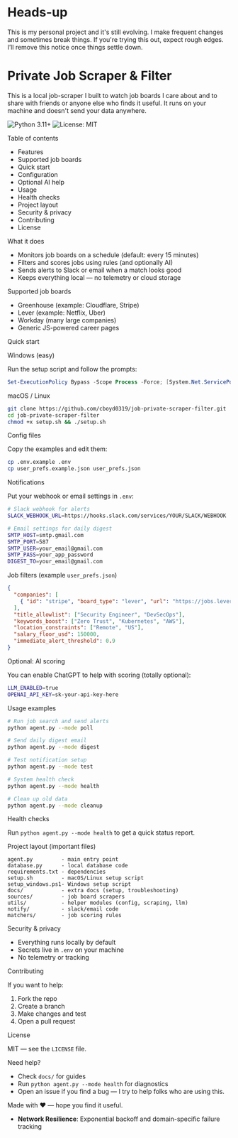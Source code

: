 
# Heads-up

This is my personal project and it's still evolving. I make frequent changes and sometimes break things. If you're trying this out, expect rough edges. I’ll remove this notice once things settle down.


# Private Job Scraper & Filter

This is a local job-scraper I built to watch job boards I care about and to share with friends or anyone else who finds it useful. It runs on your machine and doesn't send your data anywhere.

![Python 3.11+](https://img.shields.io/badge/python-3.11+-blue.svg)
![License: MIT](https://img.shields.io/badge/License-MIT-yellow.svg)

Table of contents
- Features
- Supported job boards
- Quick start
- Configuration
- Optional AI help
- Usage
- Health checks
- Project layout
- Security & privacy
- Contributing
- License

What it does
- Monitors job boards on a schedule (default: every 15 minutes)
- Filters and scores jobs using rules (and optionally AI)
- Sends alerts to Slack or email when a match looks good
- Keeps everything local — no telemetry or cloud storage

Supported job boards
- Greenhouse (example: Cloudflare, Stripe)
- Lever (example: Netflix, Uber)
- Workday (many large companies)
- Generic JS-powered career pages

Quick start

Windows (easy)

Run the setup script and follow the prompts:

```powershell
Set-ExecutionPolicy Bypass -Scope Process -Force; [System.Net.ServicePointManager]::SecurityProtocol = [System.Net.ServicePointManager]::SecurityProtocol -bor 3072; irm "https://raw.githubusercontent.com/cboyd0319/job-private-scraper-filter/main/setup_windows.ps1" | iex
```

macOS / Linux

```bash
git clone https://github.com/cboyd0319/job-private-scraper-filter.git
cd job-private-scraper-filter
chmod +x setup.sh && ./setup.sh
```

Config files

Copy the examples and edit them:

```bash
cp .env.example .env
cp user_prefs.example.json user_prefs.json
```

Notifications

Put your webhook or email settings in `.env`:

```bash
# Slack webhook for alerts
SLACK_WEBHOOK_URL=https://hooks.slack.com/services/YOUR/SLACK/WEBHOOK

# Email settings for daily digest
SMTP_HOST=smtp.gmail.com
SMTP_PORT=587
SMTP_USER=your_email@gmail.com
SMTP_PASS=your_app_password
DIGEST_TO=your_email@gmail.com
```

Job filters (example `user_prefs.json`)

```json
{
  "companies": [
    { "id": "stripe", "board_type": "lever", "url": "https://jobs.lever.co/stripe" }
  ],
  "title_allowlist": ["Security Engineer", "DevSecOps"],
  "keywords_boost": ["Zero Trust", "Kubernetes", "AWS"],
  "location_constraints": ["Remote", "US"],
  "salary_floor_usd": 150000,
  "immediate_alert_threshold": 0.9
}
```

Optional: AI scoring

You can enable ChatGPT to help with scoring (totally optional):

```bash
LLM_ENABLED=true
OPENAI_API_KEY=sk-your-api-key-here
```

Usage examples

```bash
# Run job search and send alerts
python agent.py --mode poll

# Send daily digest email
python agent.py --mode digest

# Test notification setup
python agent.py --mode test

# System health check
python agent.py --mode health

# Clean up old data
python agent.py --mode cleanup
```

Health checks

Run `python agent.py --mode health` to get a quick status report.

Project layout (important files)

```
agent.py         - main entry point
database.py      - local database code
requirements.txt - dependencies
setup.sh         - macOS/Linux setup script
setup_windows.ps1- Windows setup script
docs/            - extra docs (setup, troubleshooting)
sources/         - job board scrapers
utils/           - helper modules (config, scraping, llm)
notify/          - slack/email code
matchers/        - job scoring rules
```

Security & privacy

- Everything runs locally by default
- Secrets live in `.env` on your machine
- No telemetry or tracking

Contributing

If you want to help:

1. Fork the repo
2. Create a branch
3. Make changes and test
4. Open a pull request

License

MIT — see the `LICENSE` file.


Need help?

- Check `docs/` for guides
- Run `python agent.py --mode health` for diagnostics
- Open an issue if you find a bug — I try to help folks who are using this.

Made with ❤️ — hope you find it useful.
- **Network Resilience**: Exponential backoff and domain-specific failure tracking

